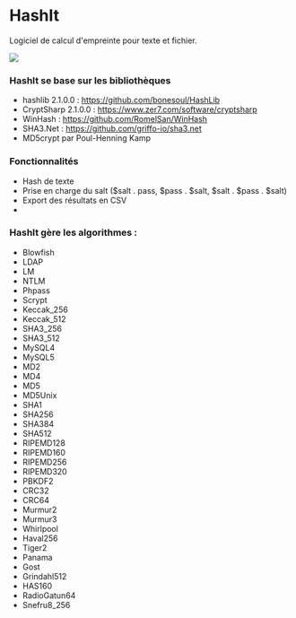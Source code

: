 # HashIt
Logiciel de calcul d'empreinte pour texte et fichier.

<img src="https://pbs.twimg.com/media/Euvn0LvXUAEflbZ?format=png&name=900x900">

### HashIt se base sur les bibliothèques
- hashlib 2.1.0.0 : https://github.com/bonesoul/HashLib
- CryptSharp 2.1.0.0 : https://www.zer7.com/software/cryptsharp
- WinHash : https://github.com/RomelSan/WinHash
- SHA3.Net : https://github.com/griffo-io/sha3.net
- MD5crypt par Poul-Henning Kamp

### Fonctionnalités
- Hash de texte 
- Prise en charge du salt ($salt . pass, $pass . $salt, $salt . $pass . $salt)
- Export des résultats en CSV
- 



### HashIt gère les algorithmes :
- Blowfish
- LDAP
- LM
- NTLM
- Phpass
- Scrypt
- Keccak_256
- Keccak_512
- SHA3_256
- SHA3_512
- MySQL4
- MySQL5
- MD2
- MD4
- MD5
- MD5Unix
- SHA1
- SHA256
- SHA384
- SHA512
- RIPEMD128
- RIPEMD160
- RIPEMD256
- RIPEMD320
- PBKDF2
- CRC32
- CRC64
- Murmur2
- Murmur3
- Whirlpool
- Haval256
- Tiger2
- Panama
- Gost
- Grindahl512
- HAS160
- RadioGatun64
- Snefru8_256
